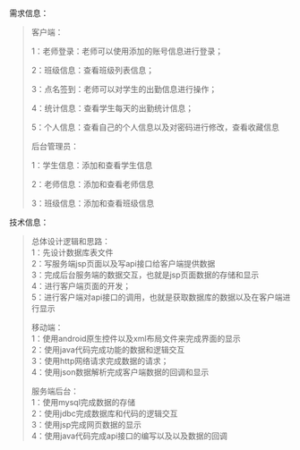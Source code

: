 需求信息：

> 客户端：
>
> 1：老师登录：老师可以使用添加的账号信息进行登录；
>
> 2：班级信息：查看班级列表信息；
>
> 3：点名签到：老师可以对学生的出勤信息进行操作；
>
> 4：统计信息：查看学生每天的出勤统计信息；
>
> 5：个人信息：查看自己的个人信息以及对密码进行修改，查看收藏信息
>
> 后台管理员：
>
> 1：学生信息：添加和查看学生信息
>
> 2：老师信息：添加和查看老师信息
>
> 3：班级信息：添加和查看班级信息

技术信息：

> 总体设计逻辑和思路：  
>  1：先设计数据库表文件  
>  2：写服务端jsp页面以及写api接口给客户端提供数据  
>  3：完成后台服务端的数据交互，也就是jsp页面数据的存储和显示  
>  4：进行客户端页面的开发；  
>  5：进行客户端对api接口的调用，也就是获取数据库的数据以及在客户端进行显示
>
> 移动端：  
>  1：使用android原生控件以及xml布局文件来完成界面的显示  
>  2：使用java代码完成功能的数据和逻辑交互  
>  3：使用http网络请求完成数据的请求；  
>  4：使用json数据解析完成客户端数据的回调和显示
>
> 服务端后台：  
>  1：使用mysql完成数据的存储  
>  2：使用jdbc完成数据库和代码的逻辑交互  
>  3：使用jsp完成网页数据的显示  
>  4：使用java代码完成api接口的编写以及以及数据的回调

